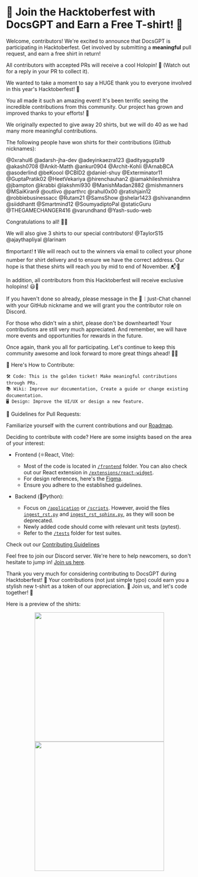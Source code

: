 # 🎉 Join the Hacktoberfest with DocsGPT and Earn a Free T-shirt! 🎉

Welcome, contributors! We're excited to announce that DocsGPT is participating in Hacktoberfest. Get involved by submitting a **meaningful** pull request, and earn a free shirt in return!

All contributors with accepted PRs will receive a cool Holopin! 🤩 (Watch out for a reply in your PR to collect it).

We wanted to take a moment to say a HUGE thank you to everyone involved in this year's Hacktoberfest! 🎉

You all made it such an amazing event! It's been terrific seeing the incredible contributions from this community. Our project has grown and improved thanks to your efforts! 🙌

We originally expected to give away 20 shirts, but we will do 40 as we had many more meaningful contributions.

The following people have won shirts for their contributions (Github nicknames):

@0xrahul6
@adarsh-jha-dev
@adeyinkaezra123
@adityagupta19
@akash0708
@Ankit-Matth
@ankur0904
@Archit-Kohli
@ArnabBCA
@asoderlind
@beKoool
@CBID2
@daniel-shuy
@Exterminator11
@GuptaPratik02
@HeetVekariya
@hirenchauhan2
@iamakhileshmishra
@jbampton
@krabbi
@lakshmi930
@ManishMadan2882
@mishmanners
@MSaiKiran9
@outlivo
@parthrc
@rahul0x00
@ratishjain12
@robbiebusinessacc
@Rutam21
@SamsShow
@shelar1423
@shivanandmn
@siiddhantt
@Smartmind12 
@SoumyadiptoPal
@staticGuru
@THEGAMECHANGER416
@varundhand
@Yash-sudo-web

Congratulations to all! 🥳👏

We will also give 3 shirts to our special contributors!
@TaylorS15
@ajaythapliyal
@larinam

❗️Important! ❗️
We will reach out to the winners via email to collect your phone number for shirt delivery and to ensure we have the correct address. Our hope is that these shirts will reach you by mid to end of November. 📬👕

In addition, all contributors from this Hacktoberfest will receive exclusive holopins! 😃🎁

If you haven't done so already, please message in the ⁠💬︱𝖩ust-𝖢hat  channel with your GitHub nickname and we will grant you the contributor role on Discord. 

For those who didn't win a shirt, please don't be downhearted! Your contributions are still very much appreciated. And remember, we will have more events and opportunities for rewards in the future.

Once again, thank you all for participating. Let's continue to keep this community awesome and look forward to more great things ahead! 🎈🎊

📜 Here's How to Contribute:

    🛠️ Code: This is the golden ticket! Make meaningful contributions through PRs.
    📚 Wiki: Improve our documentation, Create a guide or change existing documentation.
    🖥️ Design: Improve the UI/UX or design a new feature.

📝 Guidelines for Pull Requests:

Familiarize yourself with the current contributions and our [Roadmap](https://github.com/orgs/arc53/projects/2).

Deciding to contribute with code? Here are some insights based on the area of your interest:

- Frontend (⚛️React, Vite):
    - Most of the code is located in [`/frontend`](https://github.com/arc53/DocsGPT/tree/main/frontend) folder. You can also check out our React extension in [`/extensions/react-widget`](https://github.com/arc53/DocsGPT/tree/main/extensions/react-widget).
    - For design references, here's the [Figma](https://www.figma.com/file/OXLtrl1EAy885to6S69554/DocsGPT?node-id=0%3A1&t=hjWVuxRg9yi5YkJ9-1).
    - Ensure you adhere to the established guidelines.

- Backend (🐍Python):
    - Focus on [`/application`](https://github.com/arc53/DocsGPT/tree/main/application) or [`/scripts`](https://github.com/arc53/DocsGPT/tree/main/scripts). However, avoid the files [`ingest_rst.py`](https://github.com/arc53/DocsGPT/blob/main/scripts/old/ingest_rst.py) and [`ingest_rst_sphinx.py`](https://github.com/arc53/DocsGPT/blob/main/scripts/old/ingest_rst_sphinx.py), as they will soon be deprecated.
    - Newly added code should come with relevant unit tests (pytest).
    - Refer to the [`/tests`](https://github.com/arc53/DocsGPT/tree/main/tests) folder for test suites.

Check out our [Contributing Guidelines](https://github.com/arc53/DocsGPT/blob/main/CONTRIBUTING.md)

Feel free to join our Discord server. We're here to help newcomers, so don't hesitate to jump in! [Join us here](https://discord.gg/n5BX8dh8rU).

Thank you very much for considering contributing to DocsGPT during Hacktoberfest! 🙏 Your contributions (not just simple typo) could earn you a stylish new t-shirt as a token of our appreciation. 🎁 Join us, and let's code together! 🚀

Here is a preview of the shirts:
<p align="center">
<img src="Assets/DocsGPT tee-front.jpeg" width="350" />
<img src="Assets/DocsGPT tee-back.jpeg" width="350" />
</p>
